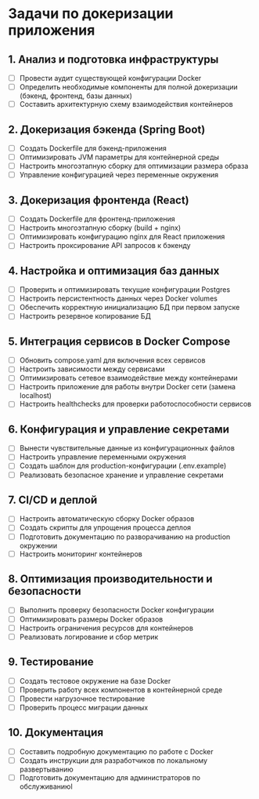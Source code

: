 # Задачи по докеризации приложения

## 1. Анализ и подготовка инфраструктуры
- [ ] Провести аудит существующей конфигурации Docker
- [ ] Определить необходимые компоненты для полной докеризации (бэкенд, фронтенд, базы данных)
- [ ] Составить архитектурную схему взаимодействия контейнеров

## 2. Докеризация бэкенда (Spring Boot)
- [ ] Создать Dockerfile для бэкенд-приложения
- [ ] Оптимизировать JVM параметры для контейнерной среды
- [ ] Настроить многоэтапную сборку для оптимизации размера образа
- [ ] Управление конфигурацией через переменные окружения

## 3. Докеризация фронтенда (React)
- [ ] Создать Dockerfile для фронтенд-приложения
- [ ] Настроить многоэтапную сборку (build + nginx) 
- [ ] Оптимизировать конфигурацию nginx для React приложения
- [ ] Настроить проксирование API запросов к бэкенду

## 4. Настройка и оптимизация баз данных
- [ ] Проверить и оптимизировать текущие конфигурации Postgres
- [ ] Настроить персистентность данных через Docker volumes
- [ ] Обеспечить корректную инициализацию БД при первом запуске
- [ ] Настроить резервное копирование БД

## 5. Интеграция сервисов в Docker Compose
- [ ] Обновить compose.yaml для включения всех сервисов
- [ ] Настроить зависимости между сервисами
- [ ] Оптимизировать сетевое взаимодействие между контейнерами
- [ ] Настроить приложение для работы внутри Docker сети (замена localhost)
- [ ] Настроить healthchecks для проверки работоспособности сервисов

## 6. Конфигурация и управление секретами
- [ ] Вынести чувствительные данные из конфигурационных файлов
- [ ] Настроить управление переменными окружения
- [ ] Создать шаблон для production-конфигурации (.env.example)
- [ ] Реализовать безопасное хранение и управление секретами

## 7. CI/CD и деплой
- [ ] Настроить автоматическую сборку Docker образов
- [ ] Создать скрипты для упрощения процесса деплоя
- [ ] Подготовить документацию по разворачиванию на production окружении
- [ ] Настроить мониторинг контейнеров

## 8. Оптимизация производительности и безопасности
- [ ] Выполнить проверку безопасности Docker конфигурации
- [ ] Оптимизировать размеры Docker образов
- [ ] Настроить ограничения ресурсов для контейнеров
- [ ] Реализовать логирование и сбор метрик

## 9. Тестирование
- [ ] Создать тестовое окружение на базе Docker
- [ ] Проверить работу всех компонентов в контейнерной среде
- [ ] Провести нагрузочное тестирование
- [ ] Проверить процесс миграции данных

## 10. Документация
- [ ] Составить подробную документацию по работе с Docker
- [ ] Создать инструкции для разработчиков по локальному развертыванию
- [ ] Подготовить документацию для администраторов по обслуживаниюl
